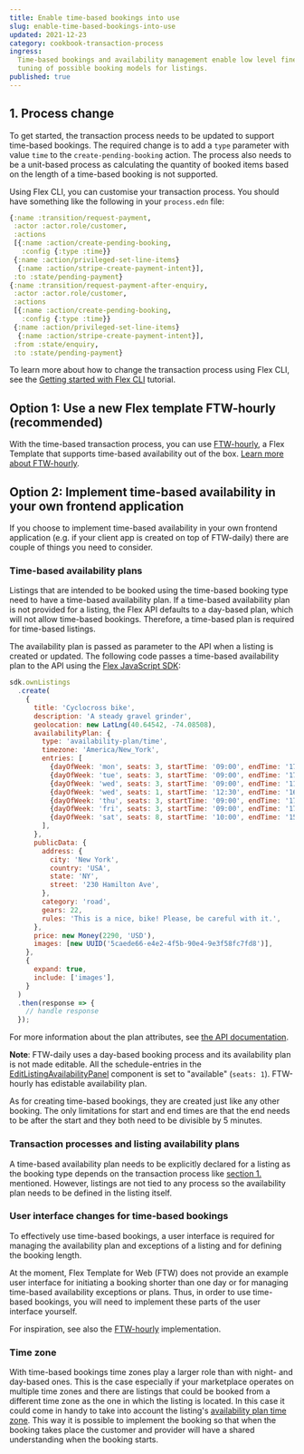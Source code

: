 ```yaml
---
title: Enable time-based bookings into use
slug: enable-time-based-bookings-into-use
updated: 2021-12-23
category: cookbook-transaction-process
ingress:
  Time-based bookings and availability management enable low level fine
  tuning of possible booking models for listings.
published: true
---
```


## 1. Process change

To get started, the transaction process needs to be updated to support
time-based bookings. The required change is to add a `type` parameter
with value `time` to the `create-pending-booking` action. The process
also needs to be a unit-based process as calculating the quantity of
booked items based on the length of a time-based booking is not
supported.

Using Flex CLI, you can customise your transaction process. You should
have something like the following in your `process.edn` file:

```clojure
{:name :transition/request-payment,
 :actor :actor.role/customer,
 :actions
 [{:name :action/create-pending-booking,
   :config {:type :time}}
 {:name :action/privileged-set-line-items}
  {:name :action/stripe-create-payment-intent}],
 :to :state/pending-payment}
{:name :transition/request-payment-after-enquiry,
 :actor :actor.role/customer,
 :actions
 [{:name :action/create-pending-booking,
   :config {:type :time}}
 {:name :action/privileged-set-line-items}
  {:name :action/stripe-create-payment-intent}],
 :from :state/enquiry,
 :to :state/pending-payment}
```

To learn more about how to change the transaction process using Flex
CLI, see the
[Getting started with Flex CLI](/flex-cli/getting-started-with-flex-cli/)
tutorial.

## Option 1: Use a new Flex template FTW-hourly (recommended)

With the time-based transaction process, you can use
[FTW-hourly](https://github.com/sharetribe/ftw-hourly), a Flex Template
that supports time-based availability out of the box.
[Learn more about FTW-hourly](/ftw-introduction/ftw-hourly/).

## Option 2: Implement time-based availability in your own frontend application

If you choose to implement time-based availability in your own frontend
application (e.g. if your client app is created on top of FTW-daily)
there are couple of things you need to consider.

### Time-based availability plans

Listings that are intended to be booked using the time-based booking
type need to have a time-based availability plan. If a time-based
availability plan is not provided for a listing, the Flex API defaults
to a day-based plan, which will not allow time-based bookings.
Therefore, a time-based plan is required for time-based listings.

The availability plan is passed as parameter to the API when a listing
is created or updated. The following code passes a time-based
availability plan to the API using the
[Flex JavaScript SDK](https://github.com/sharetribe/flex-sdk-js):

<!-- prettier-ignore -->
```js
sdk.ownListings
  .create(
    {
      title: 'Cyclocross bike',
      description: 'A steady gravel grinder',
      geolocation: new LatLng(40.64542, -74.08508),
      availabilityPlan: {
        type: 'availability-plan/time',
        timezone: 'America/New_York',
        entries: [
          {dayOfWeek: 'mon', seats: 3, startTime: '09:00', endTime: '17:00'},
          {dayOfWeek: 'tue', seats: 3, startTime: '09:00', endTime: '17:00'},
          {dayOfWeek: 'wed', seats: 3, startTime: '09:00', endTime: '11:00'},
          {dayOfWeek: 'wed', seats: 1, startTime: '12:30', endTime: '16:30'},
          {dayOfWeek: 'thu', seats: 3, startTime: '09:00', endTime: '17:00'},
          {dayOfWeek: 'fri', seats: 3, startTime: '09:00', endTime: '17:00'},
          {dayOfWeek: 'sat', seats: 8, startTime: '10:00', endTime: '15:00'},
        ],
      },
      publicData: {
        address: {
          city: 'New York',
          country: 'USA',
          state: 'NY',
          street: '230 Hamilton Ave',
        },
        category: 'road',
        gears: 22,
        rules: 'This is a nice, bike! Please, be careful with it.',
      },
      price: new Money(2290, 'USD'),
      images: [new UUID('5caede66-e4e2-4f5b-90e4-9e3f58fc7fd8')],
    },
    {
      expand: true,
      include: ['images'],
    }
  )
  .then(response => {
    // handle response
  });
```

For more information about the plan attributes, see
[the API documentation](https://www.sharetribe.com/api-reference/marketplace.html#ownlisting-availability-plan).

**Note**: FTW-daily uses a day-based booking process and its
availability plan is not made editable. All the schedule-entries in the
[EditListingAvailabilityPanel](https://github.com/sharetribe/flex-template-web/blob/master/src/components/EditListingAvailabilityPanel/EditListingAvailabilityPanel.js)
component is set to "available" (`seats: 1`). FTW-hourly has edistable
availability plan.

As for creating time-based bookings, they are created just like any
other booking. The only limitations for start and end times are that the
end needs to be after the start and they both need to be divisible by 5
minutes.

### Transaction processes and listing availability plans

A time-based availability plan needs to be explicitly declared for a
listing as the booking type depends on the transaction process like
[section 1.](#1-process-change) mentioned. However, listings are not
tied to any process so the availability plan needs to be defined in the
listing itself.

### User interface changes for time-based bookings

To effectively use time-based bookings, a user interface is required for
managing the availability plan and exceptions of a listing and for
defining the booking length.

At the moment, Flex Template for Web (FTW) does not provide an example
user interface for initiating a booking shorter than one day or for
managing time-based availability exceptions or plans. Thus, in order to
use time-based bookings, you will need to implement these parts of the
user interface yourself.

For inspiration, see also the
[FTW-hourly](https://github.com/sharetribe/ftw-hourly) implementation.

### Time zone

With time-based bookings time zones play a larger role than with night-
and day-based ones. This is the case especially if your marketplace
operates on multiple time zones and there are listings that could be
booked from a different time zone as the one in which the listing is
located. In this case it could come in handy to take into account the
listing's
[availability plan time zone](https://www.sharetribe.com/api-reference/marketplace.html#listing-resource-format).
This way it is possible to implement the booking so that when the
booking takes place the customer and provider will have a shared
understanding when the booking starts.
